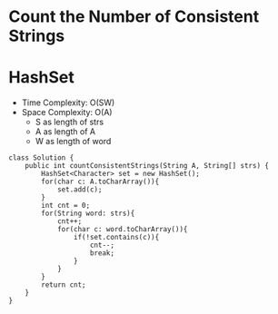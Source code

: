 # Count the Number of Consistent Strings

# HashSet

- Time Complexity: O(SW)
- Space Complexity: O(A)
  - S as length of strs
  - A as length of A
  - W as length of word

```
class Solution {
    public int countConsistentStrings(String A, String[] strs) {
        HashSet<Character> set = new HashSet();
        for(char c: A.toCharArray()){
            set.add(c);
        }
        int cnt = 0;
        for(String word: strs){
            cnt++;
            for(char c: word.toCharArray()){
                if(!set.contains(c)){
                    cnt--;
                    break;
                }
            }
        }
        return cnt;
    }
}
```
